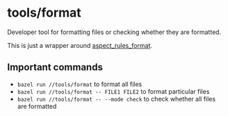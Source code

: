 # tools/format

Developer tool for formatting files or checking whether they are formatted.

This is just a wrapper around [aspect_rules_format].

## Important commands

- `bazel run //tools/format` to format all files
- `bazel run //tools/format -- FILE1 FILE2` to format particular files
- `bazel run //tools/format -- --mode check` to check whether all files are formatted

[aspect_rules_format]: https://github.com/aspect-build/bazel-super-formatter 
